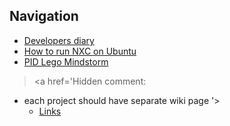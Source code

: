 ## Navigation ##
  * [Developers diary](devel_diary.md)
  * [How to run NXC on Ubuntu](how2ubuntu.md)
  * [PID Lego Mindstorm](pid.md)
> <a href='Hidden comment: 
* each project should have separate wiki page
'></a>
  * [Links](links.md)
